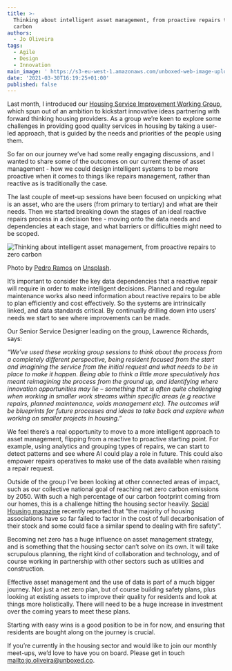 ```yaml
---
title: >-
  Thinking about intelligent asset management, from proactive repairs to zero
  carbon
authors:
  - Jo Oliveira
tags:
  - Agile
  - Design
  - Innovation
main_image: ' https://s3-eu-west-1.amazonaws.com/unboxed-web-image-uploader/384e39a26816175dd7f8b46e8723df6e.jpeg'
date: '2021-03-30T16:19:25+01:00'
published: false
---
```

Last month, I introduced our [Housing Service Improvement Working Group](https://unboxed.co/blog/introducing-our-working-group-for-housing-service-improvements/), which spun out of an ambition to kickstart innovative ideas partnering with forward thinking housing providers. As a group we’re keen to explore some challenges in providing good quality services in housing by taking a user-led approach, that is guided by the needs and priorities of the people using them.

So far on our journey we’ve had some really engaging discussions, and I wanted to share some of the outcomes on our current theme of asset management - how we could design intelligent systems to be more proactive when it comes to things like repairs management, rather than reactive as is traditionally the case.

The last couple of meet-up sessions have been focused on unpicking what is an asset, who are the users (from primary to tertiary) and what are their needs. Then we started breaking down the stages of an ideal reactive repairs process in a decision tree - moving onto the data needs and dependencies at each stage, and what barriers or difficulties might need to be scoped.

![Thinking about intelligent asset management, from proactive repairs to zero carbon](https://s3-eu-west-1.amazonaws.com/unboxed-web-image-uploader/3720e34a3b670e7374cf39bf2cc97c09.jpeg)

Photo by [Pedro Ramos](https://unsplash.com/@pdr_ramos) on [Unsplash](https://unsplash.com/).

It’s important to consider the key data dependencies that a reactive repair will require in order to make intelligent decisions. Planned and regular maintenance works also need information about reactive repairs to be able to plan efficiently and cost effectively. So the systems are intrinsically linked, and data standards critical. By continually drilling down into users’ needs we start to see where improvements can be made.

Our Senior Service Designer leading on the group, Lawrence Richards, says:

<i>“We’ve used these working group sessions to think about the process from a completely different perspective, being resident focused from the start and imagining the service from the initial request and what needs to be in place to make it happen. Being able to think a little more speculatively has meant reimagining the process from the ground up, and identifying where innovation opportunities may lie – something that is often quite challenging when working in smaller work streams within specific areas (e.g reactive repairs, planned maintenance, voids management etc). The outcomes will be blueprints for future processes and ideas to take back and explore when working on smaller projects in housing.”</i>

We feel there’s a real opportunity to move to a more intelligent approach to asset management, flipping from a reactive to proactive starting point. For example, using analytics and grouping types of repairs, we can start to detect patterns and see where AI could play a role in future. This could also empower repairs operatives to make use of the data available when raising a repair request.

Outside of the group I’ve been looking at other connected areas of impact, such as our collective national goal of reaching net zero carbon emissions by 2050. With such a high percentage of our carbon footprint coming from our homes, this is a challenge hitting the housing sector heavily. [Social Housing magazine](https://www.socialhousing.co.uk/news/70038) recently reported that “the majority of housing associations have so far failed to factor in the cost of full decarbonisation of their stock and some could face a similar spend to dealing with fire safety”.

Becoming net zero has a huge influence on asset management strategy, and is something that the housing sector can’t solve on its own. It will take scrupulous planning, the right kind of collaboration and technology, and of course working in partnership with other sectors such as utilities and construction.

Effective asset management and the use of data is part of a much bigger journey. Not just a net zero plan, but of course building safety plans, plus looking at existing assets to improve their quality for residents and look at things more holistically. There will need to be a huge increase in investment over the coming years to meet these plans.

Starting with easy wins is a good position to be in for now, and ensuring that residents are bought along on the journey is crucial.

If you’re currently in the housing sector and would like to join our monthly meet-ups, we’d love to have you on board. Please get in touch <mailto:jo.oliveira@unboxed.co>.
